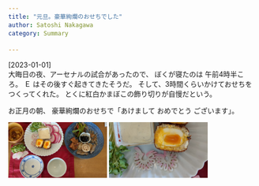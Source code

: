```yaml
---
title: "元旦。豪華絢爛のおせちでした"
author: Satoshi Nakagawa
category: Summary

---
```


[2023-01-01]  
 大晦日の夜、アーセナルの試合があったので、
ぼくが寝たのは 午前4時半ころ。
Ｅ はその後すぐ起きてきたそうだ。
そして、3時間くらいかけておせちをつくってくれた。
とくに紅白かまぼこの飾り切りが自慢だという。

 お正月の朝、
豪華絢爛のおせちで「あけまして おめでとう ございます」。

<a href="/pict/2023-01-01-osechi-1.jpg"><img src="/pict/2023-01-01-osechi-1.jpg" alt="" width="200"/></a>
<a href="/pict/2023-01-01-osechi-2.jpg"><img src="/pict/2023-01-01-osechi-2.jpg" alt="" width="200"/></a>

